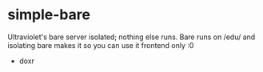 # simple-bare
Ultraviolet's bare server isolated; nothing else runs. Bare runs on /edu/ and isolating bare makes it so you can use it frontend only :0

- doxr
